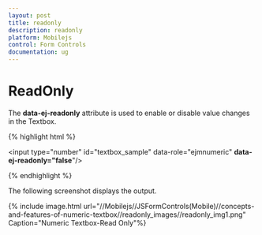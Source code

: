 ```yaml
---
layout: post
title: readonly
description: readonly
platform: Mobilejs
control: Form Controls
documentation: ug
---
```


# ReadOnly

The **data-ej-readonly** attribute is used to enable or disable value changes in the Textbox. 

{% highlight html %}


<input type="number" id="textbox_sample" data-role="ejmnumeric"  **data-ej-readonly="false**"/>     


{% endhighlight %}



The following screenshot displays the output.

{% include image.html url="//Mobilejs//JSFormControls(Mobile)//concepts-and-features-of-numeric-textbox//readonly_images//readonly_img1.png" Caption="Numeric Textbox-Read Only"%}

